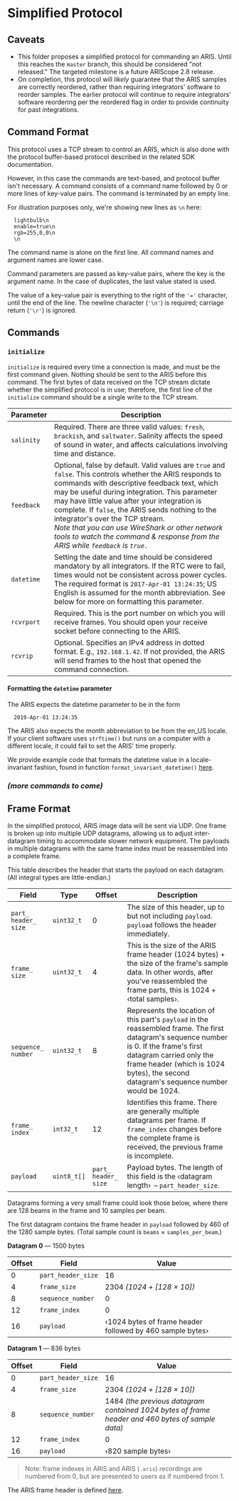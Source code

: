 # Simplified Protocol

## Caveats

* This folder proposes a simplified protocol for commanding an ARIS. Until this reaches the `master` branch, this should be considered "not released." The targeted milestone is a future ARIScope 2.8 release.
* On completion, this protocol will *likely* guarantee that the ARIS samples are correctly reordered, rather than requiring integrators' software to reorder samples. The earlier protocol will continue to require integrators' software reordering per the reordered flag in order to provide continuity for past integrations.

## Command Format

This protocol uses a TCP stream to control an ARIS, which is also done with the protocol buffer-based protocol described in the related SDK documentation.

However, in this case the commands are text-based, and protocol buffer isn't necessary. A command consists of a command name followed by 0 or more lines of key-value pairs. The command is terminated by an empty line.

For illustration purposes only, we're showing new lines as `\n` here:

```
  lightbulb\n
  enable=true\n
  rgb=255,0,0\n
  \n
```

The command name is alone on the first line. All command names and argument names are lower case.

Command parameters are passed as key-value pairs, where the key is the argument name. In the case of duplicates, the last value stated is used.

The value of a key-value pair is everything to the right of the `'='` character, until the end of the line. The newline character (`'\n'`) is required; carriage return (`'\r'`) is ignored.

## Commands

### `initialize`

`initialize` is required every time a connection is made, and must be the first command given. Nothing should be sent to the ARIS before this command. The first bytes of data received on the TCP stream dictate whether the simplified protocol is in use; therefore, the first line of the `initialize` command should be a single write to the TCP stream.

| Parameter | Description |
|-|-|
| `salinity` | Required. There are three valid values: `fresh`, `brackish`, and `saltwater`. Salinity affects the speed of sound in water, and affects calculations involving time and distance. |
| `feedback` | Optional, false by default. Valid values are `true` and `false`. This controls whether the ARIS responds to commands with descriptive feedback text, which may be useful during integration. This parameter may have little value after your integration is complete. If `false`, the ARIS sends nothing to the integrator's over the TCP stream. <br/>*Note that you can use WireShark or other network tools to watch the command & response from the ARIS while `feedback` is `true.`* |
| `datetime` | Setting the date and time should be considered mandatory by all integrators. If the RTC were to fail, times would not be consistent across power cycles. The required format is `2017-Apr-01 13:24:35`; US English is assumed for the month abbreviation. See below for more on formatting this parameter. |
| `rcvrport` | Required. This is the port number on which you will receive frames. You should open your receive socket before connecting to the ARIS. |
| `rcvrip` | Optional. Specifies an IPv4 address in dotted format. E.g., `192.168.1.42`. If not provided, the ARIS will send frames to the host that opened the command connection. |

#### Formatting the `datetime` parameter

The ARIS expects the datetime parameter to be in the form

```
  2019-Apr-01 13:24:35
```

The ARIS also expects the month abbreviation to be from the en_US locale. If your client software uses `strftime()` but runs on a computer with a different locale, it could fail to set the ARIS' time properly.

We provide example code that formats the datetime value in a locale-invariant fashion, found in function `format_invariant_datetime()` [here](https://github.com/SoundMetrics/aris-integration-sdk/blob/94f2a5b1fd5c6c77089619aca9b6a890ee957531/common/code/CommandBuilder/CommandBuilder.cpp#L150).

### *(more commands to come)*

## Frame Format

In the simplified protocol, ARIS image data will be sent via UDP. One frame is broken up into multiple UDP datagrams, allowing us to adjust inter-datagram timing to accommodate slower network equipment. The payloads in multiple datagrams with the same frame index must be reassembled into a complete frame.

This table describes the header that starts the payload on each datagram. (All integral types are little-endian.)

| Field | Type | Offset | Description |
|-|-|-|-|
| `part_ header_ size` | `uint32_t` | 0 | The size of this header, up to but not including `payload`. `payload`  follows the header immediately. |
| `frame_ size` | `uint32_t` | 4 | This is the size of the ARIS frame header (1024 bytes) + the size of the frame's sample data. In other words, after you've reassembled the frame parts, this is 1024 + &lsaquo;total samples&rsaquo;. |
| `sequence_ number` | `uint32_t` | 8 | Represents the location of this part's `payload` in the reassembled frame. The first datagram's sequence number is 0. If the frame's first datagram carried only the frame header (which is 1024 bytes), the second datagram's sequence number would be 1024. |
| `frame_ index` | `int32_t` | 12 | Identifies this frame. There are generally multiple datagrams per frame. If `frame_index` changes before the complete frame is received, the previous frame is incomplete. |
| `payload` | `uint8_t[]` | `part_ header_ size` |  Payload bytes. The length of this field is the &lsaquo;datagram length&rsaquo; &thinsp;&ndash; `part_header_size`. |

Datagrams forming a very small frame could look those below, where there are 128 beams in the frame and 10 samples per beam.

The first datagram contains the frame header in `payload` followed by 460 of the 1280 sample bytes. (Total sample count is `beams` &times; `samples_per_beam`.)

**Datagram 0** &mdash; 1500 bytes

| Offset | Field | Value |
|-|-|-|
| 0 | `part_header_size` | 16 |
| 4 | `frame_size` | 2304 *(1024 + [128 &times; 10])* |
| 8 | `sequence_number` | 0 |
| 12 | `frame_index` | 0 |
| 16 | `payload` | &lsaquo;1024 bytes of frame header followed by 460 sample bytes&rsaquo; |

**Datagram 1** &mdash; 836 bytes

| Offset | Field | Value |
|-|-|-|
| 0 | `part_header_size` | 16 |
| 4 | `frame_size` | 2304 *(1024 + [128 &times; 10])* |
| 8 | `sequence_number` | 1484 *(the previous datagram contained 1024 bytes of frame header and 460 bytes of sample data)* |
| 12 | `frame_index` | 0 |
| 16 | `payload` | &lsaquo;820 sample bytes&rsaquo;

> Note: frame indexes in ARIS and ARIS (`.aris`) recordings are numbered from 0, but are presented to users as if numbered from 1.

The ARIS frame header is defined [here](https://github.com/SoundMetrics/aris-file-sdk/blob/546a0fe948fa358eeab70b3238f1802552c3a6f8/type-definitions/C/FrameHeader.h#L16).
